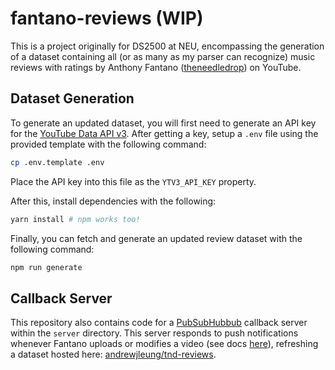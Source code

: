 # fantano-reviews (WIP)

This is a project originally for DS2500 at NEU, encompassing the generation of a dataset containing
all (or as many as my parser can recognize) music reviews with ratings by Anthony Fantano
([theneedledrop](https://www.youtube.com/user/theneedledrop)) on YouTube.

## Dataset Generation

To generate an updated dataset, you will first need to generate an API key for the [YouTube Data
API v3](https://cloud.google.com/docs/authentication/api-keys?authuser=1). After getting a key, setup a `.env` file using the provided template with the following command:

```bash
cp .env.template .env
```

Place the API key into this file as the `YTV3_API_KEY` property.

After this, install dependencies with the following:

```bash
yarn install # npm works too!
```

Finally, you can fetch and generate an updated review dataset with the following command:

```python
npm run generate
```

## Callback Server

This repository also contains code for a [PubSubHubbub](https://github.com/pubsubhubbub/) callback
server within the `server` directory. This server responds to push notifications whenever Fantano
uploads or modifies a video
(see docs [here](https://developers.google.com/youtube/v3/guides/push_notifications)), refreshing a dataset hosted here:
[andrewjleung/tnd-reviews](https://github.com/andrewjleung/tnd-reviews).
